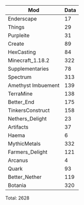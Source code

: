 | Mod | Data |
| --- | --- |
| Enderscape | 17 | Unlabled
| Things | 29 | Unlabled
| Purpleite | 31 | Unlabled
| Create | 89 | Unlabled
| HexCasting | 84 | Unlabled
| Minecraft_1.18.2 | 322 | Unlabled
| Supplementaries | 78 | Unlabled
| Spectrum | 313 | Unlabled
| Amethyst Imbuement | 139 | Unlabled
| TerraMine | 138 | Unlabled
| Better_End | 175 | Unlabled 
| TinkersConstruct | 158 | Unlabled
| Nethers_Delight | 23 | Unlabled
| Artifacts | 37 | Unlabled
| Haema | 6 | Unlabled
| MythicMetals | 332 | Unlabled
| Farmers_Delight | 121 | Unlabled
| Arcanus | 4 | Unlabled
| Quark | 93 | Unlabled
| Better_Nether | 119 | Unlabled
| Botania | 320 | Unlabled
Total: 2628